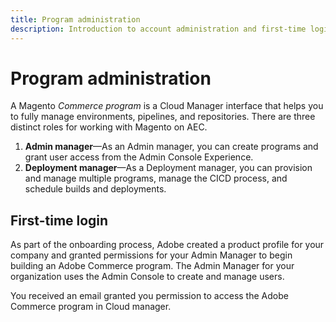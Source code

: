 ```yaml
---
title: Program administration
description: Introduction to account administration and first-time login.
---
```


# Program administration

A Magento _Commerce program_ is a Cloud Manager interface that helps you to fully manage environments, pipelines, and repositories. There are three distinct roles for working with Magento on AEC.

1. **Admin manager**—As an Admin manager, you can create programs and grant user access from the Admin Console Experience.
1. **Deployment manager**—As a Deployment manager, you can provision and manage multiple programs, manage the CICD process, and schedule builds and deployments.

## First-time login

As part of the onboarding process, Adobe created a product profile for your company and granted permissions for your Admin Manager to begin building an Adobe Commerce program. The Admin Manager for your organization uses the Admin Console to create and manage users.

You received an email granted you permission to access the Adobe Commerce program in Cloud manager.
